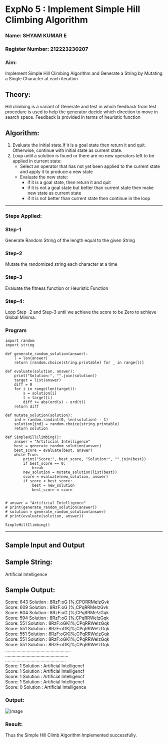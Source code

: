 <h1>ExpNo 5 : Implement Simple Hill Climbing Algorithm</h1> 
<h3>Name:  SHYAM KUMAR E         </h3>
<h3>Register Number: 212223230207          </h3>
<H3>Aim:</H3>
<p>Implement Simple Hill Climbing Algorithm and Generate a String by Mutating a Single Character at each iteration </p>
<h2> Theory: </h2>
<p>Hill climbing is a variant of Generate and test in which feedback from test procedure is used to help the generator decide which direction to move in search space.
Feedback is provided in terms of heuristic function
</p>


<h2>Algorithm:</h2>
<p>
<ol>
 <li> Evaluate the initial state.If it is a goal state then return it and quit. Otherwise, continue with initial state as current state.</li> 
<li>Loop until a solution is found or there are no new operators left to be applied in current state:
<ul><li>Select an operator that has not yet been applied to the current state and apply it to produce a new state</li>
<li>Evaluate the new state:
  <ul>
<li>if it is a goal state, then return it and quit</li>
<li>if it is not a goal state but better than current state then make new state as current state</li>
<li>if it is not better than current state then continue in the loop</li>
    </ul>
</li>
</ul>
</li>
</ol>

</p>
<hr>
<h3> Steps Applied:</h3>
<h3>Step-1</h3>
<p> Generate Random String of the length equal to the given String</p>
<h3>Step-2</h3>
<p>Mutate the randomized string each character at a time</p>
<h3>Step-3</h3>
<p> Evaluate the fitness function or Heuristic Function</p>
<h3>Step-4:</h3>
<p> Lopp Step -2 and Step-3  until we achieve the score to be Zero to achieve Global Minima.</p>

### Program

```
import random
import string

def generate_random_solution(answer):
    l = len(answer) 
    return [random.choice(string.printable) for _ in range(l)]

def evaluate(solution, answer):
    print("Solution:", "".join(solution))
    target = list(answer)
    diff = 0
    for i in range(len(target)):
        s = solution[i]
        t = target[i]
        diff += abs(ord(s) - ord(t))
    return diff

def mutate_solution(solution):
    ind = random.randint(0, len(solution) - 1)
    solution[ind] = random.choice(string.printable)
    return solution

def SimpleHillClimbing():
    answer = "Artificial Intelligence"
    best = generate_random_solution(answer)
    best_score = evaluate(best, answer)
    while True:
        print("Score:", best_score, "Solution:", "".join(best))
        if best_score == 0:
            break
        new_solution = mutate_solution(list(best))
        score = evaluate(new_solution, answer)
        if score < best_score:
            best = new_solution
            best_score = score


# answer = "Artificial Intelligence"
# print(generate_random_solution(answer))
# solution = generate_random_solution(answer)
# print(evaluate(solution, answer))

SimpleHillClimbing()

```

<hr>
<h2>Sample Input and Output</h2>
<h2>Sample String:</h2> Artificial Intelligence
<h2>Sample Output:</h2>
Score: 643  Solution :  8RzF:oG ]%;CPORRMe!zGvk<br>
Score: 609  Solution :  8RzF:oG ]%;CPqRRMe!zGvk<br>
Score: 604  Solution :  8RzF:oG ]%;CPqRRMe!zGqk<br>
Score: 594  Solution :  8RzF:oG ]%;CPqRRWe!zGqk<br>
Score: 551  Solution :  8RzF:oGK]%;CPqRRWe!zGqk<br>
Score: 551  Solution :  8RzF:oGK]%;CPqRRWe!zGqk<br>
Score: 551  Solution :  8RzF:oGK]%;CPqRRWe!zGqk<br>
Score: 551  Solution :  8RzF:oGK]%;CPqRRWe!zGqk<br>
Score: 551  Solution :  8RzF:oGK]%;CPqRRWe!zGqk<br>
....................................................<br>
..................................................<br>
................................................<br>
Score: 1  Solution :  Artificial Intelligencf<br>
Score: 1  Solution :  Artificial Intelligencf<br>
Score: 1  Solution :  Artificial Intelligencf<br>
Score: 1  Solution :  Artificial Intelligencf<br>
Score: 0  Solution :  Artificial Intelligence<br>

### Output:

![image](https://github.com/user-attachments/assets/ca1c93bd-03db-4cf8-b6d8-7fb2dc0b5a2d)

### Result:
Thus the Simple Hill Climb Algorithm Implemented successfully.

